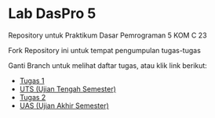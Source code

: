 # Lab DasPro 5
Repository untuk Praktikum Dasar Pemrograman 5 KOM C 23

Fork Repository ini untuk tempat pengumpulan tugas-tugas

Ganti Branch untuk melihat daftar tugas, atau klik link berikut:

* [Tugas 1](../../tree/tugas_1)
* [UTS (Ujian Tengah Semester)](../../tree/uts)
* [Tugas 2](../../tree/tugas_2)
* [UAS (Ujian Akhir Semester)](../../tree/uas)
